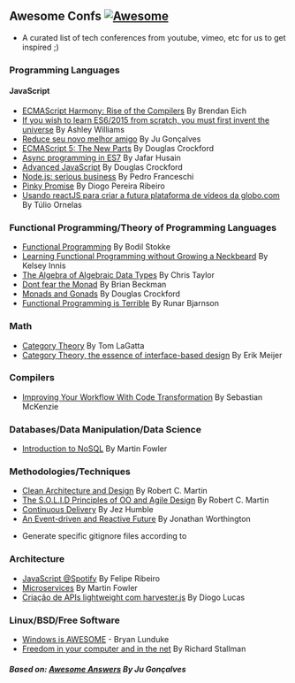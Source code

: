 ## Awesome Confs [![Awesome](https://cdn.rawgit.com/sindresorhus/awesome/d7305f38d29fed78fa85652e3a63e154dd8e8829/media/badge.svg)](https://github.com/sindresorhus/awesome)

* A curated list of tech conferences from youtube, vimeo, etc for us to get inspired ;)

### Programming Languages

#### JavaScript

- [ECMAScript Harmony: Rise of the Compilers](https://www.youtube.com/watch?v=PlmsweSNhTw&index) By Brendan Eich
- [If you wish to learn ES6/2015 from scratch, you must first invent the universe](https://www.youtube.com/watch?v=DN4yLZB1vUQ) By Ashley Williams
- [Reduce seu novo melhor amigo](https://www.youtube.com/watch?v=P9mAnhNFKO4) By Ju Gonçalves
- [ECMAScript 5: The New Parts](https://www.youtube.com/watch?v=UTEqr0IlFKY) By Douglas Crockford
- [Async programming in ES7](https://www.youtube.com/watch?v=lil4YCCXRYc) By Jafar Husain
- [Advanced JavaScript](https://www.youtube.com/watch?v=DwYPG6vreJg) By Douglas Crockford
- [Node.js: serious business](https://www.youtube.com/watch?v=_0opytdAXHk) By Pedro Franceschi
- [Pinky Promise](https://www.youtube.com/watch?v=-N8kFr_gaAI) By Diogo Pereira Ribeiro
- [Usando reactJS para criar a futura plataforma de vídeos da globo.com](https://www.youtube.com/watch?v=Hm49qF7DAXw) By Túlio Ornelas

### Functional Programming/Theory of Programming Languages

- [Functional Programming](https://www.youtube.com/watch?v=DHubfS8E--o) By Bodil Stokke
- [Learning Functional Programming without Growing a Neckbeard](https://www.youtube.com/watch?v=OOvL6QAxRK4) By Kelsey Innis
- [The Algebra of Algebraic Data Types](https://www.youtube.com/watch?v=YScIPA8RbVE) By Chris Taylor
- [Dont fear the Monad](https://www.youtube.com/watch?v=ZhuHCtR3xq8) By Brian Beckman
- [Monads and Gonads](https://www.youtube.com/watch?v=dkZFtimgAcM) By Douglas Crockford
- [Functional Programming is Terrible](https://www.youtube.com/watch?v=hzf3hTUKk8U) By Runar Bjarnson

### Math

- [Category Theory](https://www.youtube.com/watch?v=o6L6XeNdd_k&list=FLCYmxNRJq3v_zDtEQrQuBKQ) By Tom LaGatta
- [Category Theory, the essence of interface-based design](https://www.youtube.com/watch?v=JMP6gI5mLHc) By Erik Meijer

### Compilers

- [Improving Your Workflow With Code Transformation](https://www.youtube.com/watch?v=OFuDvqZmUrE) By Sebastian McKenzie

### Databases/Data Manipulation/Data Science

- [Introduction to NoSQL](https://www.youtube.com/watch?v=qI_g07C_Q5I) By Martin Fowler

### Methodologies/Techniques

- [Clean Architecture and Design](https://www.youtube.com/watch?v=asLUTiJJqdE) By Robert C. Martin
- [The S.O.L.I.D Principles of OO and Agile Design](https://www.youtube.com/watch?v=t86v3N4OshQ) By Robert C. Martin
- [Continuous Delivery](https://www.youtube.com/watch?v=skLJuksCRTw) By Jez Humble
- [An Event-driven and Reactive Future](https://www.youtube.com/watch?v=_VdIQTtRkb8) By Jonathan Worthington

* Generate specific gitignore files according to

### Architecture
- [JavaScript @Spotify](https://www.youtube.com/watch?v=xyR4G2XgcHU) By Felipe Ribeiro
- [Microservices](https://www.youtube.com/watch?v=2yko4TbC8cI) By Martin Fowler
- [Criação de APIs lightweight com harvester.js](https://www.youtube.com/watch?v=r2bIhTO5FcM) By Diogo Lucas

### Linux/BSD/Free Software

- [Windows is AWESOME](https://www.youtube.com/watch?v=Zu0l-Ac7fTU&index=1&list=PLzcMzE4Sz1bDfHOZ2gTbcT7l4p2RaHa1L) - Bryan Lunduke
- [Freedom in your computer and in the net](https://www.youtube.com/watch?v=2lupgHYiK9Q) By Richard Stallman

##### Based on: [Awesome Answers](https://github.com/jugoncalves/awesome-answers) By Ju Gonçalves
